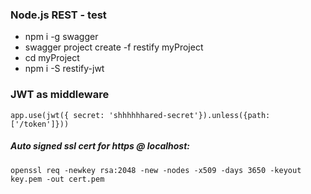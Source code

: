 ### Node.js REST - test

* npm i -g swagger
* swagger project create -f restify myProject
* cd myProject
* npm i -S restify-jwt

### JWT as middleware
```
app.use(jwt({ secret: 'shhhhhhared-secret'}).unless({path: ['/token']}))
```

##### Auto signed ssl cert for https @ localhost:
```
openssl req -newkey rsa:2048 -new -nodes -x509 -days 3650 -keyout key.pem -out cert.pem
```
